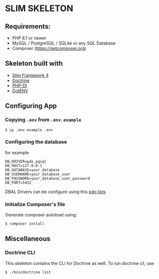 # SLIM SKELETON

## Requirements:

- PHP 8.1 or newer
- MySQL / PostgreSQL / SQLite or any SQL Database
- Composer (https://getcomposer.org)

## Skeleton built with

- [Slim Framework 4](https://www.slimframework.com/)
- [Doctrine](https://www.doctrine-project.org/index.html)
- [PHP-DI](https://php-di.org)
- [DotENV](https://github.com/vlucas/phpdotenv)

## Configuring App

### Copying `.env` from `.env.example`

```console
$ cp .env.example .env
```

### Configuring the database

for example

```dotenv
DB_DRIVER=pdo_pgsql
DB_HOST=127.0.0.1
DB_DATABASE=your_database
DB_USERNAME=your_database_user
DB_PASSWORD=your_database_user_password
DB_PORT=5432
```

DBAL Drivers can be configure using this [pdo lists](https://www.doctrine-project.org/projects/doctrine-dbal/en/4.1/reference/configuration.html)

### Initialize Composer's file

Generate composer autoload using:

```bash
$ composer install
```

## Miscellaneous

### Doctrine CLI

This skeleton contains the CLI for Doctrine as well. To run doctrine cli, use

```bash
$ ./bin/doctrine list
```
